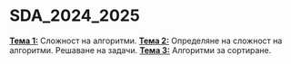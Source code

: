 # SDA_2024_2025
[**Тема 1:**](https://github.com/desiish/SDA_2024_2025/tree/main/Sem01) Сложност на алгоритми. 
[**Тема 2:**](https://github.com/desiish/SDA_2024_2025/tree/main/Sem02) Определяне на сложност на алгоритми. Решаване на задачи.
[**Тема 3:**](https://github.com/desiish/SDA_2024_2025/tree/main/Sem03) Алгоритми за сортиране.
